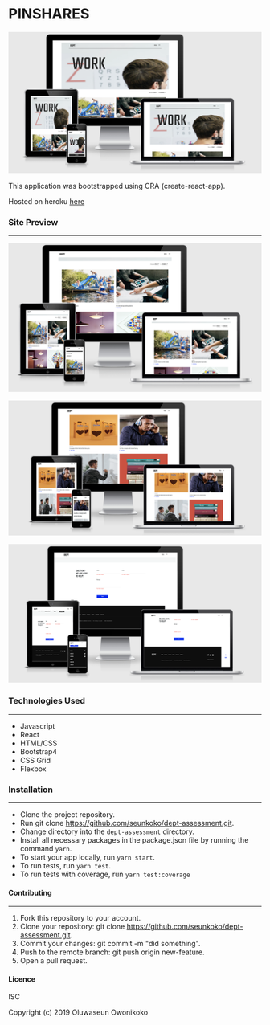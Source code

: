 # PINSHARES

![img](https://raw.githubusercontent.com/seunkoko/dept-assessment/master/src/assets/images/responsiveUI/pic2.png)

This application was bootstrapped using CRA (create-react-app).

Hosted on heroku [here](https://pinshares.herokuapp.com/)


### Site Preview
---

![img](https://raw.githubusercontent.com/seunkoko/dept-assessment/master/src/assets/images/responsiveUI/pic1.png)

![img](https://raw.githubusercontent.com/seunkoko/dept-assessment/master/src/assets/images/responsiveUI/pic4.png)

![img](https://raw.githubusercontent.com/seunkoko/dept-assessment/master/src/assets/images/responsiveUI/pic3.png)


### Technologies Used
---

- Javascript
- React
- HTML/CSS
- Bootstrap4
- CSS Grid
- Flexbox


### Installation
---

- Clone the project repository.
- Run git clone https://github.com/seunkoko/dept-assessment.git.
- Change directory into the `dept-assessment` directory.
- Install all necessary packages in the package.json file by running the command `yarn`.
- To start your app locally, run `yarn start`.
- To run tests, run `yarn test`.
- To run tests with coverage, run `yarn test:coverage`


#### Contributing
---

1. Fork this repository to your account.
2. Clone your repository: git clone https://github.com/seunkoko/dept-assessment.git.
4. Commit your changes: git commit -m "did something".
5. Push to the remote branch: git push origin new-feature.
6. Open a pull request.

#### Licence
ISC

Copyright (c) 2019 Oluwaseun Owonikoko
